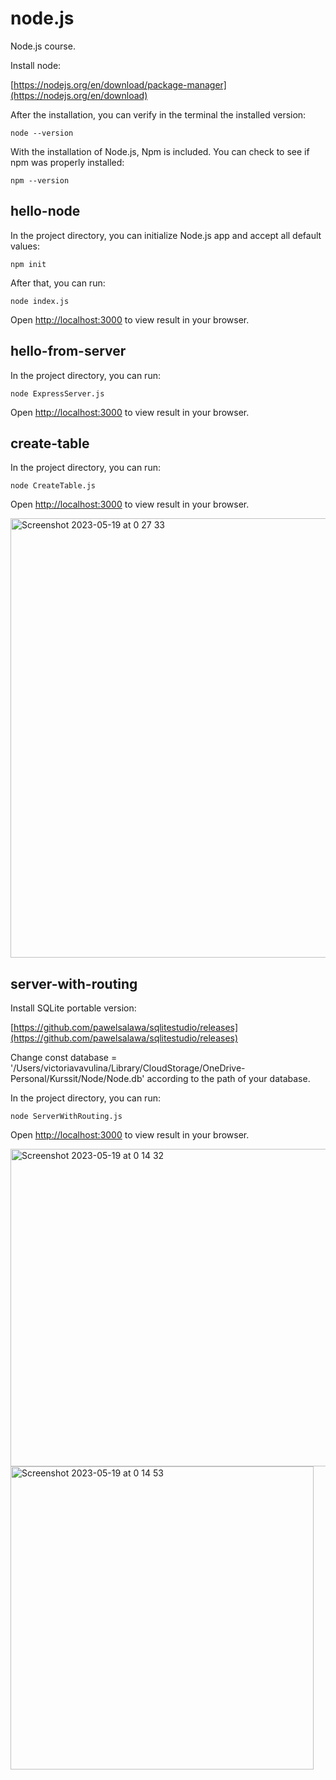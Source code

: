 # node.js
Node.js course.

Install node:

[https://nodejs.org/en/download/package-manager](https://nodejs.org/en/download)

After the installation, you can verify in the terminal the installed version:

	node --version
	
With the installation of Node.js, Npm is included. You can check to see if npm was properly installed:

	npm --version
	
## hello-node

In the project directory, you can initialize Node.js app and accept all default values:

	npm init

After that, you can run:

	node index.js

Open [http://localhost:3000](http://localhost:3000) to view result in your browser.


## hello-from-server

In the project directory, you can run:

	node ExpressServer.js

Open [http://localhost:3000](http://localhost:3000) to view result in your browser.


## create-table

In the project directory, you can run:

	node CreateTable.js

Open [http://localhost:3000](http://localhost:3000) to view result in your browser.

<img width="703" alt="Screenshot 2023-05-19 at 0 27 33" src="https://github.com/vickneee/node.js/assets/93821265/ca0333e2-33bb-407b-990c-1719094fed28">

## server-with-routing

Install SQLite portable version:

[https://github.com/pawelsalawa/sqlitestudio/releases](https://github.com/pawelsalawa/sqlitestudio/releases)

Change const database = '/Users/victoriavavulina/Library/CloudStorage/OneDrive-Personal/Kurssit/Node/Node.db'
according to the path of your database.

In the project directory, you can run:

	node ServerWithRouting.js

Open [http://localhost:3000](http://localhost:3000) to view result in your browser.

<img width="508" alt="Screenshot 2023-05-19 at 0 14 32" src="https://github.com/vickneee/node.js/assets/93821265/0cea6281-c99b-48a2-a08d-8466a0e6d121">

<img width="485" alt="Screenshot 2023-05-19 at 0 14 53" src="https://github.com/vickneee/node.js/assets/93821265/bca1bb99-788b-42b5-9142-0b008a390803">


